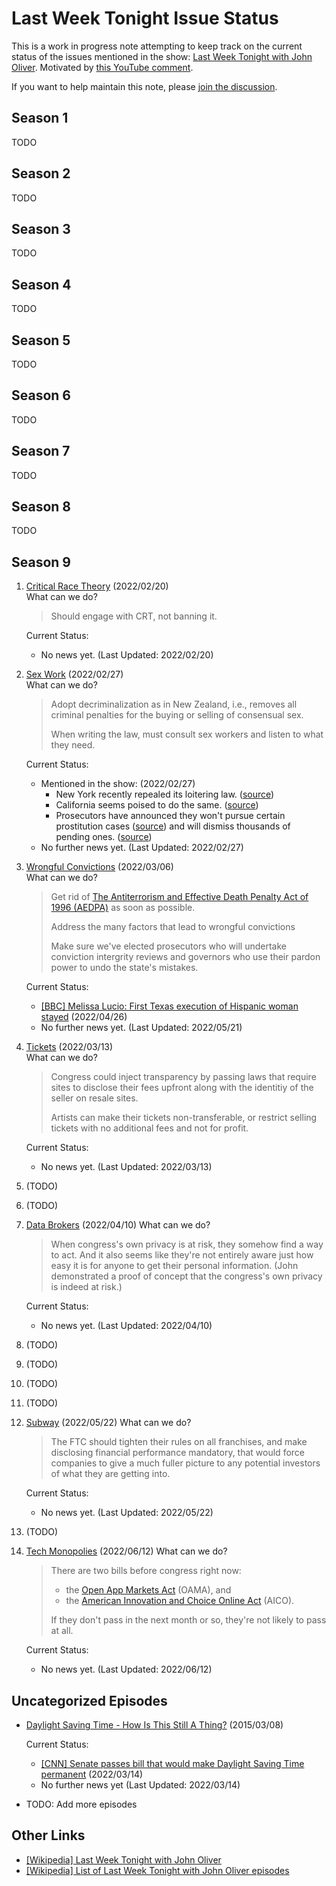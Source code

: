 #  Last Week Tonight Issue Status

This is a work in progress note attempting to keep track on the current status of the issues mentioned in the show: [Last Week Tonight with John Oliver](https://www.youtube.com/channel/UC3XTzVzaHQEd30rQbuvCtTQ). Motivated by [this YouTube comment](https://www.youtube.com/watch?v=Ezv8sdTLxKo&lc=Ugw0oBosiC3Igf3cKqB4AaABAg).

If you want to help maintain this note, please [join the discussion](https://github.com/j3soon/LastWeekTonightIssueStatus/discussions/1).

## Season 1
TODO
## Season 2
TODO
## Season 3
TODO
## Season 4
TODO
## Season 5
TODO
## Season 6
TODO
## Season 7
TODO
## Season 8
TODO
## Season 9
1. [Critical Race Theory](https://youtu.be/EICp1vGlh_U) (2022/02/20)  
   What can we do?
   > Should engage with CRT, not banning it.

   Current Status:
   - No news yet. (Last Updated: 2022/02/20)

2. [Sex Work](https://youtu.be/-gd8yUptg0Q) (2022/02/27)  
   What can we do?
   > Adopt decriminalization as in New Zealand, i.e., removes all criminal penalties for the buying or selling of consensual sex.
   >
   > When writing the law, must consult sex workers and listen to what they need.

   Current Status:
   - Mentioned in the show: (2022/02/27)
     - New York recently repealed its loitering law. ([source](https://edition.cnn.com/2021/02/02/us/new-york-trans-ban-prostitution-law-repeal/index.html))
     - California seems poised to do the same. ([source](https://edition.cnn.com/2021/03/09/us/california-walking-while-trans-law/index.html))
     - Prosecutors have announced they won't pursue certain prostitution cases ([source](https://edition.cnn.com/2021/03/27/us/baltimore-prosecute-prostitution-drug-possession/index.html)) and will dismiss thousands of pending ones. ([source](https://www.npr.org/2021/04/21/989588072/a-relic-and-burden-manhattan-district-attorney-to-stop-prosecuting-prostitution))
   - No further news yet. (Last Updated: 2022/02/27)

3. [Wrongful Convictions](https://youtu.be/kpYYdCzTpps) (2022/03/06)  
   What can we do?
   > Get rid of [The Antiterrorism and Effective Death Penalty Act of 1996 (AEDPA)](https://en.wikipedia.org/wiki/Antiterrorism_and_Effective_Death_Penalty_Act_of_1996) as soon as possible.
   >
   > Address the many factors that lead to wrongful convictions
   >
   > Make sure we've elected prosecutors who will undertake conviction intergrity reviews and governors who use their pardon power to undo the state's mistakes.

   Current Status:
   - [[BBC] Melissa Lucio: First Texas execution of Hispanic woman stayed](https://www.bbc.com/news/world-us-canada-61220975) (2022/04/26)
   - No further news yet. (Last Updated: 2022/05/21)

4. [Tickets](https://youtu.be/-_Y7uqqEFnY) (2022/03/13)  
   What can we do?
   > Congress could inject transparency by passing laws that require sites to disclose their fees upfront along with the identitiy of the seller on resale sites.
   >
   > Artists can make their tickets non-transferable, or restrict selling tickets with no additional fees and not for profit.

   Current Status:
   - No news yet. (Last Updated: 2022/03/13)

5. (TODO)
6. (TODO)
7. [Data Brokers](https://youtu.be/wqn3gR1WTcA) (2022/04/10)
   What can we do?
   > When congress's own privacy is at risk, they somehow find a way to act. And it also seems like they're not entirely aware just how easy it is for anyone to get their personal information. (John demonstrated a proof of concept that the congress's own privacy is indeed at risk.)

   Current Status:
   - No news yet. (Last Updated: 2022/04/10)
8. (TODO)
9. (TODO)
10. (TODO)
11. (TODO)
12. [Subway](https://youtu.be/jDdYFhzVCDM) (2022/05/22)
    What can we do?
    > The FTC should tighten their rules on all franchises, and make disclosing financial performance mandatory, that would force companies to give a much fuller picture to any potential investors of what they are getting into.

    Current Status:
    - No news yet. (Last Updated: 2022/05/22)
13. (TODO)
14. [Tech Monopolies](https://youtu.be/jXf04bhcjbg) (2022/06/12)
    What can we do?
    > There are two bills before congress right now:
    > - the [Open App Markets Act](https://en.wikipedia.org/wiki/Open_App_Markets_Act) (OAMA), and
    > - the [American Innovation and Choice Online Act](https://en.wikipedia.org/wiki/American_Innovation_and_Choice_Online_Act) (AICO).
    >
    > If they don't pass in the next month or so, they're not likely to pass at all.

    Current Status:
    - No news yet. (Last Updated: 2022/06/12)
## Uncategorized Episodes

- [Daylight Saving Time - How Is This Still A Thing?](https://youtu.be/br0NW9ufUUw) (2015/03/08)

   Current Status:
   - [[CNN] Senate passes bill that would make Daylight Saving Time permanent](https://edition.cnn.com/2022/03/15/politics/senate-daylight-saving-time-permanent/index.html) (2022/03/14)
   - No further news yet (Last Updated: 2022/03/14)

- TODO: Add more episodes

## Other Links

- [[Wikipedia] Last Week Tonight with John Oliver](https://en.wikipedia.org/wiki/Last_Week_Tonight_with_John_Oliver)
- [[Wikipedia] List of Last Week Tonight with John Oliver episodes](https://en.wikipedia.org/wiki/List_of_Last_Week_Tonight_with_John_Oliver_episodes)
